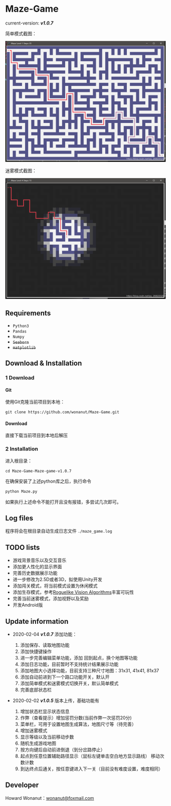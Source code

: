 # Maze-Game

current-version:  ***v1.0.7***

简单模式截图：

![](./imgs/img1.png)

迷雾模式截图：

![](./imgs/img2.png)



## Requirements

- `Python3`
- `Pandas`
- `Numpy`
- ~~`Seaborn`~~
- ~~`matplotlib`~~



## Download & Installation

### 1 Download

#### Git

使用Git克隆当前项目到本地：

```
git clone https://github.com/wonanut/Maze-Game.git
```

#### Download

直接下载当前项目到本地后解压



### 2 Installation

进入根目录：

```
cd Maze-Game-Maze-game-v1.0.7
```

在确保安装了上述python库之后，执行命令

```python
python Maze.py
```

如果执行上述命令不能打开且没有报错，多尝试几次即可。



## Log files

程序将会在根目录自动生成日志文件 `./maze_game.log` 



## TODO lists

- 游戏背景音乐以及交互音乐
- 添加更人性化的显示界面
- 完善历史数据展示功能
- 进一步修改为2.5D或者3D，拟使用Unity开发
- 添加闯关模式，将当前模式设置为休闲模式
- 添加生存模式，参考[Roguelike Vision Algorithms](http://www.adammil.net/blog/v125_Roguelike_Vision_Algorithms.html)丰富可玩性
- 完善当前迷雾模式，添加视野以及奖励
- 开发Android版



## Update information

- 2020-02-04 ***v1.0.7*** 添加功能：
  1. 添加保存、读取地图功能
  2. 添加快捷键操作
  3. 进一步完善编辑菜单功能，添加 回到起点，换个地图等功能
  4. 添加日志功能，目前暂时不支持统计结果展示功能
  5. 添加地图大小选择功能，目前支持三种尺寸地图：31x31, 41x41, 81x37
  6. 添加自动前进到下一个路口功能开关，默认开
  7. 添加简单模式和迷雾模式切换开关，默认简单模式
  8. 完善底部状态栏



- 2020-02-02 ***v1.0.5*** 版本上传，基础功能有
  1. 增加状态栏显示状态信息
  2. 作弊（查看提示）增加惩罚分数(当前作弊一次惩罚20分)
  3. 菜单栏，可用于设置地图生成算法，地图尺寸等（待完善）
  4. 增加迷雾模式
  5. 显示等级以及当前移动步数
  6. 随机生成游戏地图
  7. 按方向键后自动前进倒退（到分岔路停止）  
  8. 起点到任意位置辅助路径显示（鼠标左键单击空白地方显示路线）  移动次数计数 
  9. 到达终点后通关，按任意键进入下一关（目前没有难度设置，难度相同）



## Developer

Howard Wonanut：wonanut@foxmail.com
